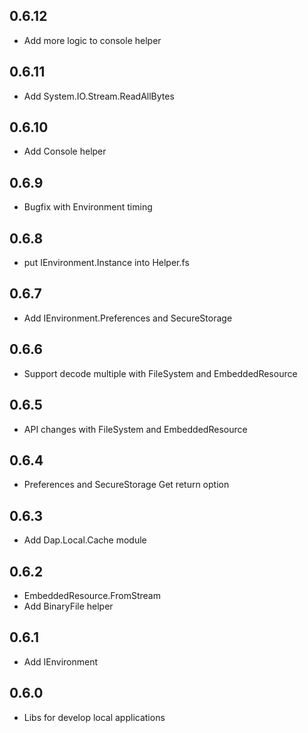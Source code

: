 ## 0.6.12
* Add more logic to console helper

## 0.6.11
* Add System.IO.Stream.ReadAllBytes

## 0.6.10
* Add Console helper

## 0.6.9
* Bugfix with Environment timing

## 0.6.8
* put IEnvironment.Instance into Helper.fs

## 0.6.7
* Add IEnvironment.Preferences and SecureStorage

## 0.6.6
* Support decode multiple with FileSystem and EmbeddedResource

## 0.6.5
* API changes with FileSystem and EmbeddedResource

## 0.6.4
* Preferences and SecureStorage Get return option

## 0.6.3
* Add Dap.Local.Cache module

## 0.6.2
* EmbeddedResource.FromStream
* Add BinaryFile helper

## 0.6.1
* Add IEnvironment

## 0.6.0
* Libs for develop local applications